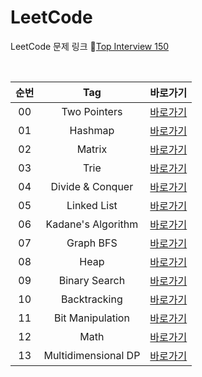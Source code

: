 # LeetCode
LeetCode 문제 링크 🔗[Top Interview 150](https://leetcode.com/studyplan/top-interview-150/)

<br>

| 순번 |         Tag         |                                                 바로가기                                                |
|:--:|:-------------------:|:---------------------------------------------------------------------------------------------------:|
| 00 |    Two Pointers     |           [바로가기](https://github.com/EUNJEONGMUN/CodingTest/tree/main/LeetCode/TwoPointers)          |
| 01 |       Hashmap       |             [바로가기](https://github.com/EUNJEONGMUN/CodingTest/tree/main/LeetCode/HashMap)            |
| 02 |       Matrix        |             [바로가기](https://github.com/EUNJEONGMUN/CodingTest/tree/main/LeetCode/Matrix)             |
| 03 |        Trie         |              [바로가기](https://github.com/EUNJEONGMUN/CodingTest/tree/main/LeetCode/Trie)              |
| 04 |  Divide & Conquer   |        [바로가기](https://github.com/EUNJEONGMUN/CodingTest/tree/main/LeetCode/DivideAndConquer)        |
| 05 |     Linked List     |           [바로가기](https://github.com/EUNJEONGMUN/CodingTest/tree/main/LeetCode/LinkedList)           |
| 06 | Kadane's Algorithm  |        [바로가기](https://github.com/EUNJEONGMUN/CodingTest/tree/main/LeetCode/KadanesAlgorithm)        |
| 07 |      Graph BFS      |            [바로가기](https://github.com/EUNJEONGMUN/CodingTest/tree/main/LeetCode/GraphBFS)            |
| 08 |        Heap         |              [바로가기](https://github.com/EUNJEONGMUN/CodingTest/tree/main/LeetCode/Heap)              |
| 09 |    Binary Search    |          [바로가기](https://github.com/EUNJEONGMUN/CodingTest/tree/main/LeetCode/BinarySearch)          |
| 10 |    Backtracking     |          [바로가기](https://github.com/EUNJEONGMUN/CodingTest/tree/main/LeetCode/Backtracking)          |
| 11 |  Bit Manipulation   |         [바로가기](https://github.com/EUNJEONGMUN/CodingTest/tree/main/LeetCode/BitManipulation)        |
| 12 |        Math         |              [바로가기](https://github.com/EUNJEONGMUN/CodingTest/tree/main/LeetCode/Math)              |
| 13 | Multidimensional DP |       [바로가기](https://github.com/EUNJEONGMUN/CodingTest/tree/main/LeetCode/MultidimensionalDP)       |